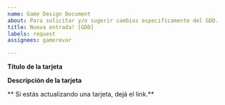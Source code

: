 ```yaml
---
name: Game Design Document
about: Para solicitar y/o sugerir cambios especificamente del GDD.
title: Nueva entrada! [GDD]
labels: request
assignees: gamerevar

---
```


**Título de la tarjeta**

**Descripción de la tarjeta**

** Si estás actualizando una tarjeta, dejá el link.**

